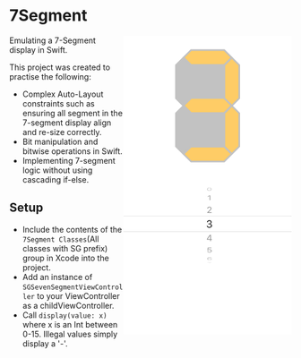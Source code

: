 7Segment
========

<img src="https://raw.githubusercontent.com/mathewa6/7Segment/master/Screenshot.png" align = "right" width="300">

Emulating a 7-Segment display in Swift.

This project was created to practise the following:

* Complex Auto-Layout constraints such as ensuring all segment in the 7-segment display align and re-size correctly.
* Bit manipulation and bitwise operations in Swift.
* Implementing 7-segment logic without using cascading if-else.

## Setup ##


- Include the contents of the ``` 7Segment Classes```(All classes with SG prefix) group in Xcode into the project.
- Add an instance of ``` SGSevenSegmentViewController ``` to your ViewController as a childViewController.
- Call ``` display(value: x) ``` where x is an Int between 0-15. Illegal values simply display a '-'.

